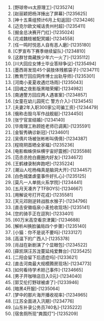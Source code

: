 
1. [野球帝vs太原理工]-[1235274]
1. [赵丽颖把杨洋捶出了屏幕]-[1235625]
1. [神十五乘组预计6月上旬返回]-[1234246]
1. [迈克尔欧文喊话贵州村超]-[1235411]
1. [掘金总决赛开门红]-[1235024]
1. [花戎魏枝被配冥婚]-[1234558]
1. [任一鸣时悦恶人自有恶人磨]-[1235180]
1. [C罗宣布下赛季继续留队]-[1234810]
1. [这群甘南藏族少年六一火了]-[1235112]
1. [川大回应女博士毕业答辩争议]-[1235494]
1. [墨西哥发现45个装肢体残骸袋子]-[1234711]
1. [教育厅回应网传博士出轨导师]-[1235301]
1. [河南小麦夏收遇烂场雨]-[1235043]
1. [回魂之夜影版黑暗荣耀]-[1234982]
1. [南通警方回应两人遇害案]-[1234857]
1. [女童在幼儿园死亡 警方介入]-[1234545]
1. [夫妻2年入职300家公司骗工资]-[1234479]
1. [俄称击毁乌军作战舰艇]-[1234450]
1. [张宁官宣结婚]-[1234140]
1. [华南理工称顾姓老师已调离]-[1235591]
1. [金智秀确诊新冠]-[1234601]
1. [吴倩片场被张彬彬叫倩倩]-[1234387]
1. [程晓玥首晒全家福]-[1235236]
1. [电影蜘蛛侠纵横宇宙好震撼]-[1235588]
1. [范丞丞抢白鹿圈内好友]-[1234672]
1. [王鹤棣录制奔跑吧]-[1235224]
1. [潮汕人吃杨梅真是脑洞大开]-[1234457]
1. [白色城堡虐童事件好扎心]-[1235125]
1. [莫凡一人单挑火系学院]-[1234441]
1. [五月天凑齐了TFBOYS]-[1234667]
1. [用解说号打开花戎]-[1235581]
1. [天元邓刚逆转战胜水猴子]-[1234796]
1. [直击安徽临泉小麦抢收现场]-[1235141]
1. [您的骑手正在逗狗]-[1233401]
1. [60万米高空看京津冀]-[1234688]
1. [解析AI换脸骗局四个步骤]-[1235140]
1. [小猫：你不是说不要吗]-[1233127]
1. [高温下的广西人]-[1235378]
1. [肖战在新剧演了个显眼包]-[1234522]
1. [薛凯琪汪苏泷蔓延纯爱舞台]-[1235425]
1. [二阳会留下后遗症吗]-[1233621]
1. [直击河南最大规模腾房现场]-[1234773]
1. [如何看待学术妲己事件]-[1234665]
1. [男子开咖啡店日入0元]-[1234040]
1. [郭艾伦打野球被虐了]-[1233946]
1. [暗黑4开服]-[1235064]
1. [梦中的那片海开播收视率]-[1234965]
1. [江苏全面进入汛期]-[1234776]
1. [山东补录公务员740名]-[1235222]
1. [宿舍厕所现“粪围灯”]-[1235209]